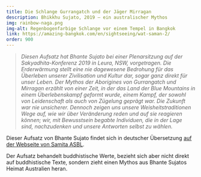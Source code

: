 ```yaml
---
title: Die Schlange Gurrangatch und der Jäger Mirragan
description: Bhikkhu Sujato, 2019 – ein australischer Mythos
img: rainbow-naga.png
img-alt: Regenbogenfarbige Schlange vor einem Tempel in Bangkok
link: https://amazing-bangkok.com/en/sightseeing/wat-saman-2/
order: 900
---
```


>*Diesen Aufsatz hat Bhante Sujato bei einer Plenarsitzung auf der Sakyadhita-Konferenz 2019 in Leura, NSW, vorgetragen. Die Erderwärmung stellt eine nie dagewesene Bedrohung für das Überleben unserer Zivilisation und Kultur dar, sogar ganz direkt für unser Leben. Der Mythos der Aborigines von Gurrangatch und Mirragan erzählt von einer Zeit, in der das Land der Blue Mountains in einem Überlebenskampf geformt wurde, einem Kampf, der sowohl von Leidenschaft als auch von Zügelung geprägt war. Die Zukunft war nie unsicherer. Dennoch zeigen uns unsere Weisheitstraditionen Wege auf, wie wir über Veränderung reden und auf sie reagieren können; wir, mit Bewusstsein begabte Individuen, die in der Lage sind, nachzudenken und unsere Antworten selbst zu wählen.*

Dieser Aufsatz von Bhante Sujato findet sich in deutscher Übersetzung [auf der Webseite von Samita ASBL](https://www.samita.be/de/2019/07/22/deutsch-die-schlange-gurrangatch-und-der-jager-mirragan/).

Der Aufsatz behandelt buddhistische Werte, bezieht sich aber nicht direkt auf buddhistische Texte, sondern zieht einen Mythos aus Bhante Sujatos Heimat Australien heran.
